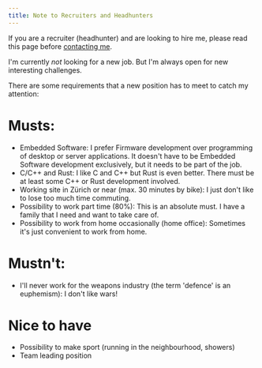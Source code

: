 ```yaml
---
title: Note to Recruiters and Headhunters
---
```

If you are a recruiter (headhunter) and are looking to hire me, please read this page before [contacting me](/contact).

I'm currently *not* looking for a new job. But I'm always open for new interesting challenges.

There are some requirements that a new position has to meet to catch my attention:

# Musts:

- Embedded Software: I prefer Firmware development over programming of desktop or server applications. It doesn't have to be Embedded Software development exclusively, but it needs to be part of the job.
- C/C++ and Rust: I like C and C++ but Rust is even better. There must be at least some C++ or Rust development involved.
- Working site in Zürich or near (max. 30 minutes by bike): I just don't like to lose too much time commuting.
- Possibility to work part time (80%): This is an absolute must. I have a family that I need and want to take care of.
- Possibility to work from home occasionally (home office): Sometimes it's just convenient to work from home.

# Mustn't:

- I'll never work for the weapons industry (the term 'defence' is an euphemism): I don't like wars!


# Nice to have

- Possibility to make sport (running in the neighbourhood, showers)
- Team leading position


<!-- https://wuputah.com/2010/08/07/a-note-to-recruiters-->
